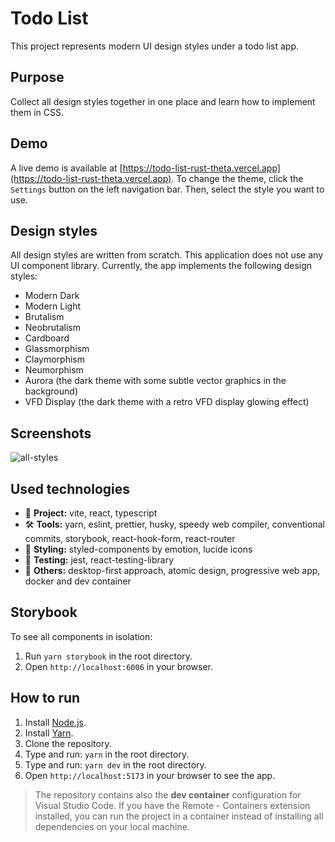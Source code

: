# Todo List

This project represents modern UI design styles under a todo list app.

## Purpose

Collect all design styles together in one place and learn how to implement them in CSS.

## Demo

A live demo is available at [https://todo-list-rust-theta.vercel.app](https://todo-list-rust-theta.vercel.app).
To change the theme, click the `Settings` button on the left navigation bar. Then, select the style you want to use.

## Design styles

All design styles are written from scratch. This application does not use any UI component library. Currently, the app implements the following design styles:

- Modern Dark
- Modern Light
- Brutalism
- Neobrutalism
- Cardboard
- Glassmorphism
- Claymorphism
- Neumorphism
- Aurora (the dark theme with some subtle vector graphics in the background)
- VFD Display (the dark theme with a retro VFD display glowing effect)

## Screenshots

![all-styles](https://github.com/wojciechmarek/todo-list/assets/27026036/412e9562-da0b-4e74-8561-2036df550935)

## Used technologies

- 🎁 **Project:** vite, react, typescript
- 🛠️ **Tools:** yarn, eslint, prettier, husky, speedy web compiler, conventional commits, storybook, react-hook-form, react-router
- 🎨 **Styling:** styled-components by emotion, lucide icons
- 🧪 **Testing:** jest, react-testing-library
- 💎 **Others:** desktop-first approach, atomic design, progressive web app, docker and dev container

## Storybook

To see all components in isolation:

1. Run `yarn storybook` in the root directory.
2. Open `http://localhost:6006` in your browser.

## How to run

1. Install [Node.js](https://nodejs.org/en/download/).
2. Install [Yarn](https://classic.yarnpkg.com/en/docs/install/).
3. Clone the repository.
4. Type and run: `yarn` in the root directory.
5. Type and run: `yarn dev` in the root directory.
6. Open `http://localhost:5173` in your browser to see the app.

> The repository contains also the **dev container** configuration for Visual Studio Code. If you have the Remote - Containers extension installed, you can run the project in a container instead of installing all dependencies on your local machine.
